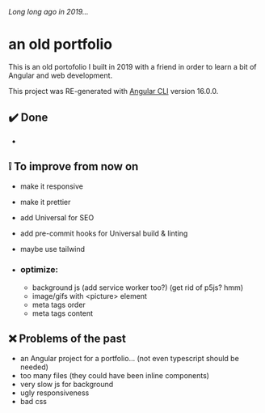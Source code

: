 *Long long ago in 2019...*
# an old portfolio

This is an old portofolio I built in 2019 with a friend in order to learn a bit of Angular and web development.

This project was RE-generated with [Angular CLI](https://github.com/angular/angular-cli) version 16.0.0.


## ✔️ Done
- 

## ❕ To improve from now on

- make it responsive
- make it prettier
- add Universal for SEO
- add pre-commit hooks for Universal build & linting
- maybe use tailwind

- ### optimize:
  - background js (add service worker too?) (get rid of p5js? hmm)
  - image/gifs with \<picture> element
  - meta tags order
  - meta tags content
  
## ❌ Problems of the past
- an Angular project for a portfolio... (not even typescript should be needed)
- too many files (they could have been inline components)
- very slow js for background
- ugly responsiveness
- bad css